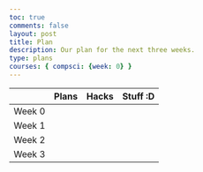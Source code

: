 ```yaml
---
toc: true
comments: false
layout: post
title: Plan
description: Our plan for the next three weeks.
type: plans
courses: { compsci: {week: 0} }
---
```

|          | Plans    | Hacks    | Stuff :D |
|----------|----------|----------|----------|
| Week 0   |          |          |          |
| Week 1   |          |          |          |
| Week 2   |          |          |          |
| Week 3   |          |          |          |
